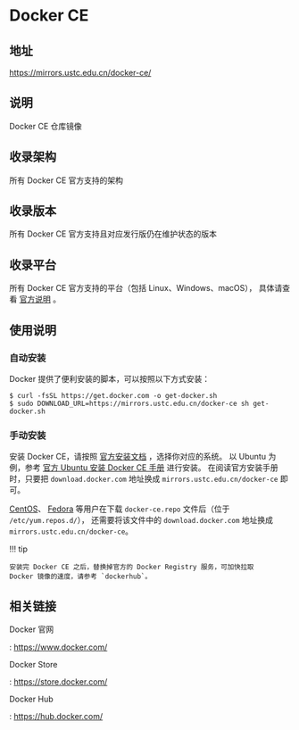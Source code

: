 # Docker CE

## 地址

<https://mirrors.ustc.edu.cn/docker-ce/>

## 说明

Docker CE 仓库镜像

## 收录架构

所有 Docker CE 官方支持的架构

## 收录版本

所有 Docker CE 官方支持且对应发行版仍在维护状态的版本

## 收录平台

所有 Docker CE 官方支持的平台（包括 Linux、Windows、macOS）， 具体请查看
[官方说明](https://docs.docker.com/engine/installation/#supported-platforms)
。

## 使用说明

### 自动安装

Docker 提供了便利安装的脚本，可以按照以下方式安装：

    $ curl -fsSL https://get.docker.com -o get-docker.sh
    $ sudo DOWNLOAD_URL=https://mirrors.ustc.edu.cn/docker-ce sh get-docker.sh

### 手动安装

安装 Docker CE，请按照
[官方安装文档](https://docs.docker.com/engine/installation/)
，选择你对应的系统。 以 Ubuntu 为例，参考 [官方 Ubuntu 安装 Docker CE
手册](https://docs.docker.com/engine/installation/linux/docker-ce/ubuntu/)
进行安装。 在阅读官方安装手册时，只要把 `download.docker.com` 地址换成
`mirrors.ustc.edu.cn/docker-ce` 即可。

[CentOS](https://docs.docker.com/engine/installation/linux/docker-ce/centos/)、
[Fedora](https://docs.docker.com/engine/installation/linux/docker-ce/fedora/)
等用户在下载 `docker-ce.repo`
文件后（位于 `/etc/yum.repos.d/`）， 还需要将该文件中的
`download.docker.com` 地址换成 `mirrors.ustc.edu.cn/docker-ce`。

!!! tip

    安装完 Docker CE 之后，替换掉官方的 Docker Registry 服务，可加快拉取
    Docker 镜像的速度，请参考 `dockerhub`。

## 相关链接

Docker 官网

:   <https://www.docker.com/>

Docker Store

:   <https://store.docker.com/>

Docker Hub

:   <https://hub.docker.com/>
